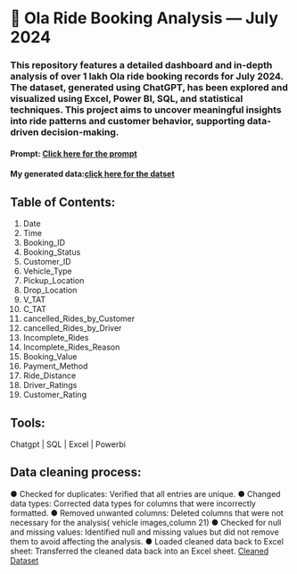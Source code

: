 # 🚖 Ola Ride Booking Analysis — July 2024
### This repository features a detailed dashboard and in-depth analysis of over 1 lakh Ola ride booking records for July 2024. The dataset, generated using ChatGPT, has been explored and visualized using Excel, Power BI, SQL, and statistical techniques. This project aims to uncover meaningful insights into ride patterns and customer behavior, supporting data-driven decision-making.
 #### **Prompt**: [Click here for the prompt](./prompt%20for%20generating%20data.pdf)
####  **My generated data**:[click here for the datset](./Ola%20Bookings-100000%2B-Raw%20data.xlsx)

## Table of Contents:
1. Date
2. Time
3. Booking_ID
4. Booking_Status
5. Customer_ID
6. Vehicle_Type
7. Pickup_Location
8. Drop_Location
9. V_TAT
10. C_TAT
11. cancelled_Rides_by_Customer
12. cancelled_Rides_by_Driver
13. Incomplete_Rides
14. Incomplete_Rides_Reason
15. Booking_Value
16. Payment_Method
17. Ride_Distance
18. Driver_Ratings
19. Customer_Rating

## Tools:
Chatgpt | SQL | Excel | Powerbi

## Data cleaning process:
● Checked for duplicates: Verified that all entries are unique. 
● Changed data types: Corrected data types for columns that were incorrectly formatted. 
● Removed unwanted columns: Deleted columns that were not necessary for the analysis( vehicle images,column 21) 
● Checked for null and missing values: Identified null and missing values but did not remove them to avoid affecting the analysis. 
● Loaded cleaned data back to Excel sheet: Transferred the cleaned data back into an Excel sheet. [Cleaned Dataset](./cleaned%20Excel%20file%20-%20Ola.xlsx)
